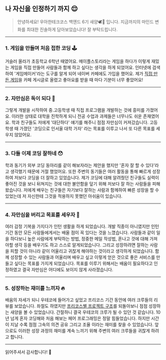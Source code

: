 ## 나 자신을 인정하기 까지 😌

> 안녕하세요! 우아한테크코스 백엔드 6기 새양🕊🐑 입니다. 지금까지의 마인드 변화를 최대한 진솔하게 담아보았습니다! 잘 부탁드립니다.

---

### 1. 게임을 만들며 처음 접한 코딩 🕹️

거슬러 올라가 초등학교 6학년 때였어요.
메이플스토리라는 게임을 하다가 이렇게 재밌는 게임을 직접 만들어 사람들과 함께 하고 싶다는 생각을 하게 되었어요.
인터넷에 검색하여 '게임메이커'라는 도구를 알게 되어 네이버 카페에도 가입을 했어요.
제가 [직접 만든 게임](https://geoje.github.io/)을 카페 게시글로 올렸고 좋아요를 받을 때 마다 기분이 너무 좋았어요!

---

### 2. 자만심은 독이 되다 🧪

그렇게 개발을 시작하여 중.고등학생 때 직접 프로그램을 개발하는 것에 흥미를 가졌어요.
이러한 상태로 대학을 진학하게 되니 전공 수업과 과제들은 너무나도 쉬운 존재였어요.
학과 친구들도 저에게 '대단하다' 얘기를 해주니 점점 자만심이 커져갔습니다.
고등학생 때 가졌던 '코딩으로 인서울 대학 가자' 라는 목표를 이루고 나서 또 다른 목표를 세우지 않았어요.

---

### 3. 다들 이제 코딩 잘하네 😯

학과 동기가 외부 코딩 동아리를 같이 해보자라는 제안을 했지만 '혼자 잘 할 수 있다'라고 생각했기 때문에 거절 했었어요.
또한 주변의 동기들은 여러 활동을 통해 빠르게 성장하여 저보다 코딩을 더 잘하고 있었습니다.
제가 코딩에 대해 알려줬던 친구들도 실력이 좋아진 것을 보니 뒤쳐지는 것에 대한 불안함을 덮기 위해 저보다 잘 하는 사람들을 피해왔습니다.
저에게 배우는 친구들은 자기보다 잘하는 사람과 함께하여 빠른 성장을 할 수 있었는데 저 자신한테 그것을 적용하지 못했던 아쉬움이 있습니다.

---

### 4. 자만심을 버리고 목표를 세우자 🎯

여러 감정 기복을 가지다가 인턴 생활을 하게 되었습니다.
개발 직종이 아니였지만 인턴 기간 동안 모든 사람들에게서는 배울 점이 꼭 있다는 것을 느꼈습니다.
사람들과 같이 일을 하다보니 높은 사람에게 부탁하는 방법, 정중한 메일 작성법, 혼나고 것에 대해 가져야할 생각 등을 배우기도 하고 스스로 알게되었습니다.
그리고 성장하려면 잘하는 사람을 피할 것이 아니라 같이 어울리고 귀찮게 해야하는 것이라고 생각하게 되었습니다.
함께 성장할 수 있는 사람들과 어울리며 배우고 싶고 이렇게 얻은 것으로 좋은 서비스를 만들고 싶다는 목표를 가지게 되었습니다.
목표를 이루기 위해서는 배움이 필요하다고 인정하였고 결국 자만심은 어디에도 보이지 않게 사라졌습니다.

---

### 5. 성장하는 재미를 느끼자 🔥

배움의 자세가 되니 우테코에 들어가고 싶었고 프리코스 기간 동안에 여러 크루들의 리뷰를 보았습니다.
좌절도 하였지만 [프리코스별 프로젝트 구조](https://velog.io/@chch1213/wooteco-6-selected#%ED%9B%84%EA%B8%B0)를 되돌아보니 점점 성장하는 새양을 볼 수 있었습니다.
간절하니 결국 우테코의 크루가 될 수 있던 것 같습니다.
10년 넘게 혼자 코딩해와 처음 해보는 페어 프로그래밍은 정말 힘들었습니다.
하지만 시간이 지날 수록 점점 그속의 의견 공유 그리고 조율 이라는 재미를 찾을 수 있었습니다.
앞으로도 이러한 성장 과정의 재미를 계속 느끼기 위해 주변의 여러 크루들을 귀찮게 하려고 합니다.

---

읽어주셔서 감사합니다! 🤗
